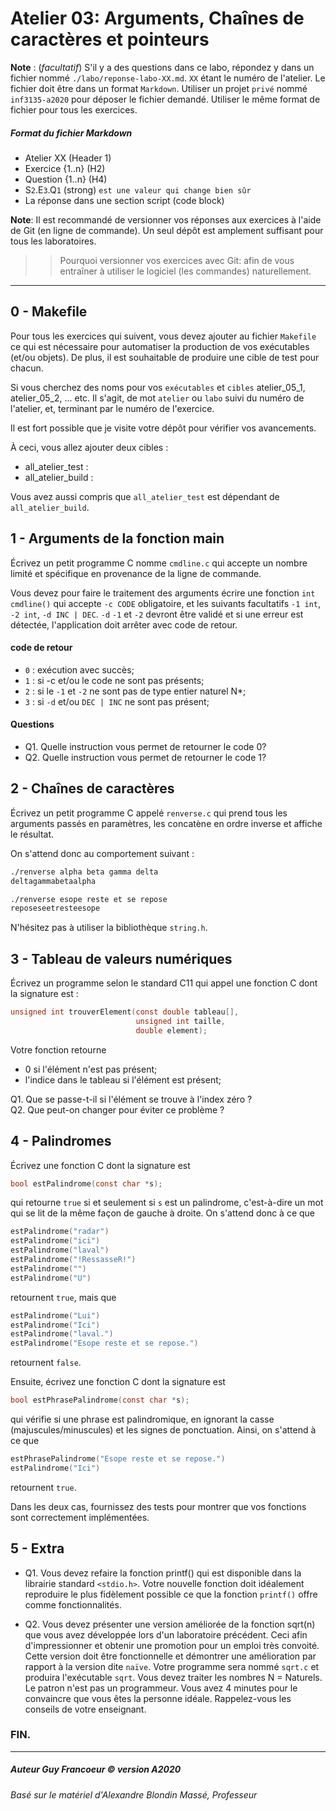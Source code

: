 # Atelier 03: Arguments, Chaînes de caractères et pointeurs

**Note** : (_facultatif_) S'il y a des questions dans ce labo, répondez y dans un fichier nommé
`./labo/reponse-labo-XX.md`. `XX` étant le numéro de l'atelier. Le fichier doit être dans un format `Markdown`.
Utiliser un projet `privé` nommé `inf3135-a2020` pour déposer le fichier demandé.
Utiliser le même format de fichier pour tous les exercices.

##### Format du fichier Markdown
 + Atelier XX (Header 1)
 + Exercice {1..n} (H2)
 + Question {1..n} (H4)
 + S`2`.E`3`.Q`1` (strong) `est une valeur qui change bien sûr`
 + La réponse dans une section script (code block)

**Note**: Il est recommandé de versionner vos réponses aux exercices à l'aide
de Git (en ligne de commande). Un seul dépôt est amplement suffisant pour tous les laboratoires.

 > > Pourquoi versionner vos exercices avec Git: afin de
vous entraîner à utiliser le logiciel (les commandes) naturellement.
----

## 0 - Makefile

Pour tous les exercices qui suivent, vous devez ajouter au fichier `Makefile` ce qui est nécessaire pour automatiser
la production de vos exécutables (et/ou objets).  De plus, il est souhaitable de produire une cible de test pour chacun.

Si vous cherchez des noms pour vos `exécutables` et `cibles` atelier_05_1, atelier_05_2, ... etc. Il s'agit, 
de mot `atelier` ou `labo` suivi du numéro de l'atelier, et, terminant par le numéro de l'exercice.

Il est fort possible que je visite votre dépôt pour vérifier vos avancements.

À ceci, vous allez ajouter deux cibles :
+ all_atelier_test :
+ all_atelier_build :

Vous avez aussi compris que `all_atelier_test` est dépendant de `all_atelier_build`.

## 1 - Arguments de la fonction main

Écrivez un petit programme C nomme `cmdline.c` qui accepte un nombre limité et
spécifique en provenance de la ligne de commande.

Vous devez pour faire le traitement des arguments écrire une fonction `int cmdline()`
qui accepte `-c CODE` obligatoire, et les suivants facultatifs `-1 int`,  `-2 int`, 
`-d INC | DEC`. `-d` `-1` et `-2` devront être validé et si une erreur est détectée, 
l'application doit arrêter avec code de retour.

#### code de retour
+ `0` : exécution avec succès;
+ `1` : si -c et/ou le code ne sont pas présents;
+ `2` : si le `-1` et `-2` ne sont pas de type entier naturel N*;
+ `3` : si `-d` et/ou `DEC | INC` ne sont pas présent; 

#### Questions
+ Q1. Quelle instruction vous permet de retourner le code 0?
+ Q2. Quelle instruction vous permet de retourner le code 1?

## 2 - Chaînes de caractères

Écrivez un petit programme C appelé `renverse.c` qui prend tous les arguments
passés en paramètres, les concatène en ordre inverse et affiche le résultat.

On s'attend donc au comportement suivant :

```sh
./renverse alpha beta gamma delta
deltagammabetaalpha

./renverse esope reste et se repose
reposeseetresteesope
```

N'hésitez pas à utiliser la bibliothèque `string.h`.


## 3 - Tableau de valeurs numériques

Écrivez un programme selon le standard C11 qui appel une fonction C dont la signature est :

```c
unsigned int trouverElement(const double tableau[],
                            unsigned int taille,
                            double element);
```

Votre fonction retourne
 + 0 si l'élément n'est pas présent;
 + l'indice dans le tableau si l'élément est présent;
 
 Q1. Que se passe-t-il si l'élément se trouve à l'index zéro ?  
 Q2. Que peut-on changer pour éviter ce problème ?

## 4 - Palindromes

Écrivez une fonction C dont la signature est
```c
bool estPalindrome(const char *s);
```
qui retourne `true` si et seulement si `s` est un palindrome, c'est-à-dire un
mot qui se lit de la même façon de gauche à droite. On s'attend donc à ce que
```c
estPalindrome("radar")
estPalindrome("ici")
estPalindrome("laval")
estPalindrome("!RessasseR!")
estPalindrome("")
estPalindrome("U")
```
retournent `true`, mais que
```c
estPalindrome("Lui")
estPalindrome("Ici")
estPalindrome("laval.")
estPalindrome("Esope reste et se repose.")
```
retournent `false`.

Ensuite, écrivez une fonction C dont la signature est
```c
bool estPhrasePalindrome(const char *s);
```
qui vérifie si une phrase est palindromique, en ignorant la casse
(majuscules/minuscules) et les signes de ponctuation. Ainsi, on s'attend à ce
que
```c
estPhrasePalindrome("Esope reste et se repose.")
estPalindrome("Ici")
```
retournent `true`.

Dans les deux cas, fournissez des tests pour montrer que vos fonctions sont
correctement implémentées.

## 5 - Extra

+ Q1. Vous devez refaire la fonction printf() qui est disponible dans la librairie standard `<stdio.h>`.
Votre nouvelle fonction doit idéalement reproduire le plus fidèlement possible ce que la fonction `printf()`
offre comme fonctionnalités.

+ Q2. Vous devez présenter une version améliorée de la fonction sqrt(n) que vous avez développée lors d'un laboratoire
précédent.  Ceci afin d'impressionner et obtenir une promotion pour un emploi très convoité. Cette version doit être 
fonctionnelle et démontrer une amélioration par rapport à la version dite `naïve`.
Votre programme sera nommé `sqrt.c` et produira l'exécutable `sqrt`. Vous devez traiter les nombres N = Naturels.  Le patron
n'est pas un programmeur.  Vous avez 4 minutes pour le convaincre que vous êtes la personne idéale.  Rappelez-vous les conseils 
de votre enseignant.

### FIN.
---
##### Auteur Guy Francoeur :copyright: version A2020 
###### Basé sur le matériel d'Alexandre Blondin Massé, Professeur
